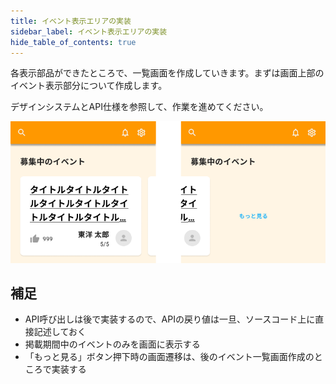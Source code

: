 ```yaml
---
title: イベント表示エリアの実装
sidebar_label: イベント表示エリアの実装
hide_table_of_contents: true
---
```


各表示部品ができたところで、一覧画面を作成していきます。まずは画面上部のイベント表示部分について作成します。

デザインシステムとAPI仕様を参照して、作業を進めてください。

![イベント表示エリア](screen-home-event.png)

## 補足

- API呼び出しは後で実装するので、APIの戻り値は一旦、ソースコード上に直接記述しておく
- 掲載期間中のイベントのみを画面に表示する
- 「もっと見る」ボタン押下時の画面遷移は、後のイベント一覧画面作成のところで実装する
